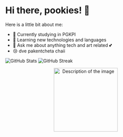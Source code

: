 

# Hi there, pookies! 🤗

Here is a little bit about me:
- 🔭 Currently studying in PGKPI
- 🌱 Learning new technologies and languages
- 💬 Ask me about anything tech and art related 💕
- 😢 dve pakentcheta chaii

![GitHub Stats](https://github-readme-stats.vercel.app/api?username=nsstoyanova22&show_icons=true&locale=en)
![GitHub Streak](https://github-readme-streak-stats.herokuapp.com/?user=nsstoyanova22)
<div  align="center">
        <img src="https://raw.githubusercontent.com/BrunnerLivio/brunnerlivio/master/images/music.gif" alt="Description of the image"  width=200px >
</div>
<!--
**NSStoyanova22/NSStoyanova22** is a ✨ _special_ ✨ repository because its `README.md` (this file) appears on your GitHub profile.

Here are some ideas to get you started:

- 🔭 I’m currently working on ...
- 🌱 I’m currently learning ...
- 👯 I’m looking to collaborate on ...
- 🤔 I’m looking for help with ...
- 💬 Ask me about ...
- 📫 How to reach me: ...
- 😄 Pronouns: ...
- ⚡ Fun fact: ...
-->
